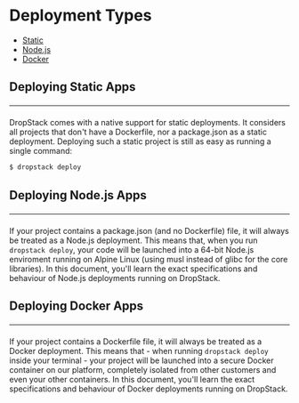 # Deployment Types

* [Static](#static)
* [Node.js](#nodejs)
* [Docker](#docker)

## Deploying Static Apps<a id="static"></a><hr/>

DropStack comes with a native support for static deployments. It considers all projects that don't have a Dockerfile, nor a package.json as a static deployment.
Deploying such a static project is still as easy as running a single command:

```bash
$ dropstack deploy
```

## Deploying Node.js Apps<a id="nodejs"></a><hr/>

If your project contains a package.json (and no Dockerfile) file, it will always be treated as a Node.js deployment.
This means that, when you run `dropstack deploy`, your code will be launched into a 64-bit Node.js enviroment running on Alpine Linux (using musl instead of glibc for the core libraries).
In this document, you'll learn the exact specifications and behaviour of Node.js deployments running on DropStack.

## Deploying Docker Apps<a id="docker"></a><hr/>

If your project contains a Dockerfile file, it will always be treated as a Docker deployment.
This means that - when running `dropstack deploy` inside your terminal - your project will be launched into a secure Docker container on our platform, completely isolated from other customers and even your other containers.
In this document, you'll learn the exact specifications and behaviour of Docker deployments running on DropStack.